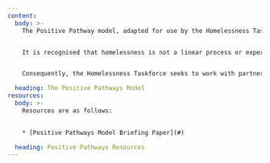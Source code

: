 ```yaml
---
content:
  body: >-
    The Positive Pathway model, adapted for use by the Homelessness Taskforce is a flexible framework that can be used in developing planned approaches to homelessness prevention. 


    It is recognised that homelessness is not a linear process or experience, the positive pathway approach therefore looks to ensure that support is provided across all areas where someone may need it. 


    Consequently, the Homelessness Taskforce seeks to work with partners in ensuring approaches and support are developed across all areas of the pathway. This contributes in working towards our overall aim of Designing out Homelessness across the region.

  heading: The Positive Pathways Model
resources:
  body: >-
    Resources are as follows: 
    

    * [Positive Pathways Model Briefing Paper](#)

  heading: Positive Pathways Resources
---
```

